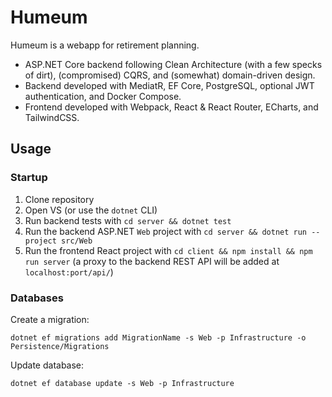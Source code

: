 # Humeum

Humeum is a webapp for retirement planning.

* ASP.NET Core backend following Clean Architecture (with a few specks of dirt), (compromised) CQRS, and (somewhat) domain-driven design.
* Backend developed with MediatR, EF Core, PostgreSQL, optional JWT authentication, and Docker Compose.
* Frontend developed with Webpack, React & React Router, ECharts, and TailwindCSS.

## Usage

### Startup

1. Clone repository
2. Open VS (or use the `dotnet` CLI)
3. Run backend tests with `cd server && dotnet test`
4. Run the backend ASP.NET `Web` project with `cd server && dotnet run --project src/Web`
5. Run the frontend React project with `cd client && npm install && npm run server` (a proxy to the backend REST API will be added at `localhost:port/api/`)

### Databases

Create a migration:

    dotnet ef migrations add MigrationName -s Web -p Infrastructure -o Persistence/Migrations

Update database:

    dotnet ef database update -s Web -p Infrastructure
